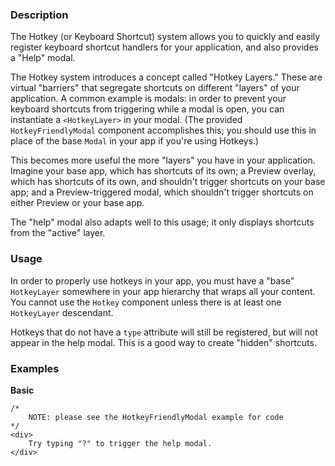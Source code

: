 ### Description

The Hotkey (or Keyboard Shortcut) system allows you to quickly and easily register keyboard shortcut handlers for your application, and also provides a "Help" modal.

The Hotkey system introduces a concept called "Hotkey Layers." These are virtual "barriers" that segregate shortcuts on different "layers" of your application. A common example is modals: in order to prevent your keyboard shortcuts from triggering while a modal is open, you can instantiate a `<HotkeyLayer>` in your modal. (The provided `HotkeyFriendlyModal` component accomplishes this; you should use this in place of the base `Modal` in your app if you're using Hotkeys.)

This becomes more useful the more "layers" you have in your application. Imagine your base app, which has shortcuts of its own; a Preview overlay, which has shortcuts of its own, and shouldn't trigger shortcuts on your base app; and a Preview-triggered modal, which shouldn't trigger shortcuts on either Preview or your base app.

The "help" modal also adapts well to this usage; it only displays shortcuts from the "active" layer.

### Usage

In order to properly use hotkeys in your app, you must have a "base" `HotkeyLayer` somewhere in your app hierarchy that wraps all your content. You cannot use the `Hotkey` component unless there is at least one `HotkeyLayer` descendant.

Hotkeys that do not have a `type` attribute will still be registered, but will not appear in the help modal. This is a good way to create "hidden" shortcuts.

### Examples

**Basic**

```
/*
    NOTE: please see the HotkeyFriendlyModal example for code
*/
<div>
    Try typing "?" to trigger the help modal.
</div>
```
